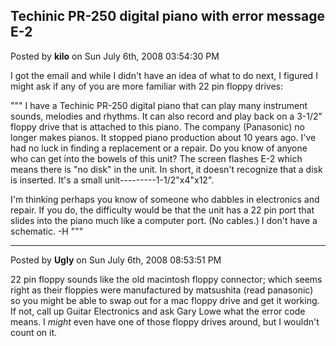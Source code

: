 ## Techinic PR-250 digital piano with error message E-2
Posted by **kilo** on Sun July 6th, 2008 03:54:30 PM

I got the email and while I didn't have an idea of what to do next, I figured I might ask if any of you are more familiar with 22 pin floppy drives:

&quot;&quot;&quot;
I have a Techinic PR-250 digital piano that can play many instrument sounds, melodies and rhythms. It can also record and play back on a 3-1/2&quot; floppy drive that is attached to this piano. The company (Panasonic) no longer makes pianos. It stopped piano production about 10 years ago. I've had no luck in finding a replacement or a repair. Do you know of anyone who can get into the bowels of this unit? The screen flashes E-2 which means there is &quot;no disk&quot; in the unit.  In short, it  doesn't  recognize  that a disk is inserted. It's a small unit---------1-1/2&quot;x4&quot;x12&quot;.
 
I'm thinking perhaps you know of someone who dabbles in electronics and repair. If you do, the difficulty would be that the unit has a 22 pin port that slides into the piano much like a computer port. (No cables.) I don't have a schematic. -H
&quot;&quot;&quot;

--------------------------------------------------------------------------------

Posted by **Ugly** on Sun July 6th, 2008 08:53:51 PM

22 pin floppy sounds like the old macintosh floppy connector; which seems right as their floppies were manufactured by matsushita (read panasonic) so you might be able to swap out for a mac floppy drive and get it working. If not, call up Guitar Electronics and ask Gary Lowe what the error code means. I *might* even have one of those floppy drives around, but I wouldn't count on it.
